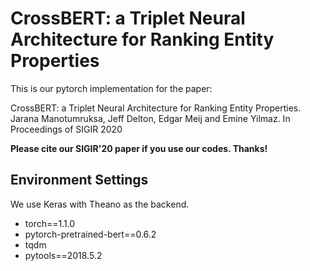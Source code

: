
# CrossBERT: a Triplet Neural Architecture for Ranking Entity Properties

This is our pytorch implementation for the paper:

CrossBERT: a Triplet Neural Architecture for Ranking Entity Properties. Jarana Manotumruksa, Jeff Delton, Edgar Meij and Emine Yilmaz. In Proceedings of SIGIR 2020

**Please cite our SIGIR'20 paper if you use our codes. Thanks!** 

## Environment Settings
We use Keras with Theano as the backend. 
- torch==1.1.0
- pytorch-pretrained-bert==0.6.2
- tqdm
- pytools==2018.5.2
